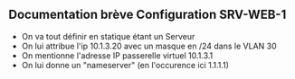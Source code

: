 ## Documentation brève Configuration SRV-WEB-1

- On va tout définir en statique étant un Serveur
- On lui attribue l'ip 10.1.3.20 avec un masque en /24 dans le VLAN 30
- On mentionne l'adresse IP passerelle virtuel 10.1.3.1
- On lui donne un "nameserver" (en l'occurence ici 1.1.1.1)
